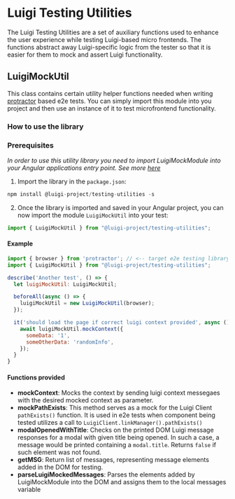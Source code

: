 # Luigi Testing Utilities

The Luigi Testing Utilities are a set of auxiliary functions used to enhance the user experience while testing Luigi-based micro frontends. The functions abstract away Luigi-specific logic from the tester so that it is easier for them to mock and assert Luigi functionality. 

## LuigiMockUtil 
This class contains certain utility helper functions needed when writing [protractor](https://www.npmjs.com/package/protractor) based e2e tests. You can simply import this module into you project and then use an instance of it to test microfrontend functionality. 

### How to use the library

### Prerequisites
_In order to use this utility library you need to import LuigiMockModule into your Angular applications entry point. See more [here](https://docs.luigi-project.io/docs/framework-support-libraries/?section=luigicontextservice)_


1. Import the library in the `package.json`:
```javascript
npm install @luigi-project/testing-utilities -s
```

2. Once the library is imported and saved in your Angular project, you can now import the module `LuigiMockUtil` into your test:
```javascript
import { LuigiMockUtil } from "@luigi-project/testing-utilities";
```

#### Example

```javascript
import { browser } from 'protractor'; // <-- target e2e testing library
import { LuigiMockUtil } from "@luigi-project/testing-utilities";

describe('Another test', () => {
  let luigiMockUtil: LuigiMockUtil;

  beforeAll(async () => {
    luigiMockUtil = new LuigiMockUtil(browser);
  });

  it('should load the page if correct luigi context provided', async () => {
    await luigiMockUtil.mockContext({
      someData: '1',
      someOtherData: 'randomInfo',
    });
  }
}
```

#### Functions provided
- **mockContext**: Mocks the context by sending luigi context messegaes with the desired mocked context as parameter. 
- **mockPathExists**: This method serves as a mock for the Luigi Client `pathExists()` function. It is used in e2e tests when component being tested utilizes a call to `LuigiClient.linkManager().pathExists()`
- **modalOpenedWithTitle**: Checks on the printed DOM Luigi message responses for a modal with given title being opened. In such a case, a message would be printed containing a `modal.title`. Returns `false` if such element was not found.
- **getMSG**: Return list of messages, representing message elements added in the DOM for testing. 
- **parseLuigiMockedMessages**: Parses the elements added by LuigiMockModule into the DOM and assigns them to the local messages variable
